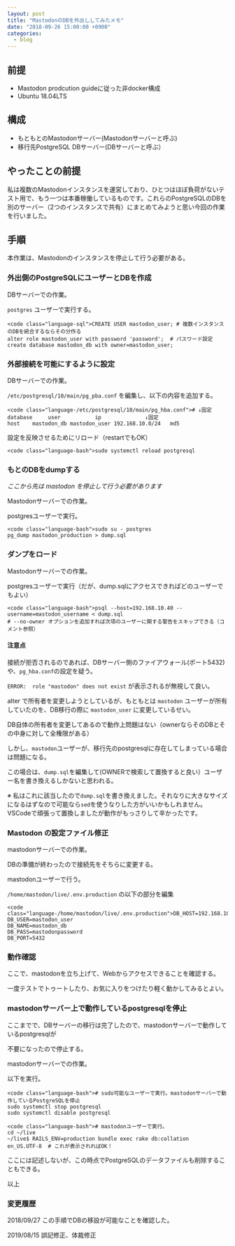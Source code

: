 ```yaml
---
layout: post
title: "MastodonのDBを外出ししてみたメモ"
date: "2018-09-26 15:00:00 +0900"
categories: 
  - blog
---
```

## 前提

* Mastodon prodcution guideに従った非docker構成
* Ubuntu 18.04LTS

## 構成

* もともとのMastodonサーバー(Mastodonサーバーと呼ぶ)
* 移行先PostgreSQL DBサーバー(DBサーバーと呼ぶ）

## やったことの前提

私は複数のMastodonインスタンスを運営しており、ひとつはほぼ負荷がないテスト用で、もう一つは本番稼働しているものです。これらのPostgreSQLのDBを別のサーバー（2つのインスタンスで共有）にまとめてみようと思い今回の作業を行いました。  

## 手順

本作業は、Mastodonのインスタンスを停止して行う必要がある。  

### 外出側のPostgreSQLにユーザーとDBを作成

DBサーバーでの作業。  

`postgres` ユーザーで実行する。  

```
<code class="language-sql">CREATE USER mastodon_user; # 複数インスタンスのDBを統合するならその分作る
alter role mastodon_user with password 'password';  # パスワード設定
create database mastodon_db with owner=mastodon_user;
````

### 外部接続を可能にするように設定

DBサーバーでの作業。  

`/etc/postgresql/10/main/pg_pba.conf` を編集し、以下の内容を追加する。  

```
<code class="language-/etc/postgresql/10/main/pg_hba.conf"># ↓固定 database     user           ip              ↓固定
host    mastodon_db mastodon_user 192.168.10.0/24   md5
````


設定を反映させるためにリロード（restartでもOK）  

```
<code class="language-bash">sudo systemctl reload postgresql
````

### もとのDBをdumpする

*ここから先は mastodon を停止して行う必要があります*  


Mastodonサーバーでの作業。  

postgresユーザーで実行。  

```
<code class="language-bash">sudo su - postgres
pg_dump mastodon_production > dump.sql
````

### ダンプをロード

Mastodonサーバーでの作業。  

postgresユーザーで実行（だが、dump.sqlにアクセスできればどのユーザーでもよい）  

```
<code class="language-bash">psql --host=192.168.10.40 --username=mastodon_username < dump.sql
# --no-owner オプションを追加すれば次項のユーザーに関する警告をスキップできる（コメント参照）
````

#### 注意点

接続が拒否されるのであれば、DBサーバー側のファイアウォール(ポート5432)や、`pg_hba.conf`の設定を疑う。  


`ERROR:  role "mastodon" does not exist` が表示されるが無視して良い。  

alter で所有者を変更しようとしているが、もともとは `mastodon` ユーザーが所有していたのを、DB移行の際に `mastodon_user` に変更しているせい。  

DB自体の所有者を変更してあるので動作上問題はない（ownerならそのDBとその中身に対して全権限がある）  


しかし、`mastodon`ユーザーが、移行先のpostgresqlに存在してしまっている場合は問題になる。  

この場合は、`dump.sql`を編集して(OWNERで検索して置換すると良い）ユーザー名を書き換えるしかないと思われる。  

※ 私はこれに該当したので`dump.sql`を書き換えました。それなりに大きなサイズになるはずなので可能なら`sed`を使うなりした方がいいかもしれません。VSCodeで頑張って置換しましたが動作がもっさりして辛かったです。  

### Mastodon の設定ファイル修正

mastodonサーバーでの作業。  

DBの準備が終わったので接続先をそちらに変更する。  

mastodonユーザーで行う。  


`/home/mastodon/live/.env.production` の以下の部分を編集  

```
<code class="language-/home/mastodon/live/.env.production">DB_HOST=192.168.10.40
DB_USER=mastodon_user
DB_NAME=mastodon_db
DB_PASS=mastodonpassword
DB_PORT=5432
````

### 動作確認

ここで、mastodonを立ち上げて、Webからアクセスできることを確認する。  

一度テストでトゥートしたり、お気に入りをつけたり軽く動かしてみるとよい。  

### mastodonサーバー上で動作しているpostgresqlを停止

ここまでで、DBサーバーの移行は完了したので、mastodonサーバーで動作しているpostgresqlが  

不要になったので停止する。  


mastodonサーバーでの作業。  

以下を実行。  

```
<code class="language-bash"># sudo可能なユーザーで実行。mastodonサーバーで動作しているPostgreSQLを停止
sudo systemctl stop postgresql
sudo systemctl disable postgresql
````

```
<code class="language-bash"># mastodonユーザーで実行。
cd ~/live
~/live$ RAILS_ENV=production bundle exec rake db:collation
en_US.UTF-8  # これが表示されればOK！
````


ここには記述しないが、この時点でPostgreSQLのデータファイルも削除することもできる。  


以上  

### 変更履歴

2018/09/27 この手順でDBの移設が可能なことを確認した。  

2019/08/15 誤記修正、体裁修正  

